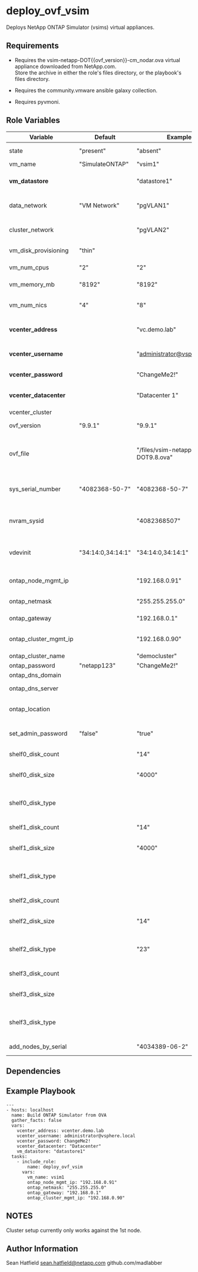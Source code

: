 deploy_ovf_vsim
================================

Deploys NetApp ONTAP Simulator (vsims) virtual appliances.

Requirements
------------

- Requires the vsim-netapp-DOT{{ovf_version}}-cm_nodar.ova virtual appliance downloaded from NetApp.com.  
Store the archive in either the role's files directory, or the playbook's files directory.

- Requires the community.vmware ansible galaxy collection.

- Requires pyvmoni.

Role Variables
--------------

| Variable                | Default           | Example                         | Comments                                                                     |
|-------------------------|-------------------|---------------------------------|------------------------------------------------------------------------------|
| state                   | "present"         | "absent"                        | present creates VMs, absent deletes them.
| vm_name                 | "SimulateONTAP"   | "vsim1"                         | a valid VM name                                                              |
| **vm_datastore**        |                   | "datastore1"                    | the VMware datastore where the node will be placed                           |
| data_network            | "VM Network"      | "pgVLAN1"                       | The vSphere portgroup used for ONTAP data and mgmt traffic                   |
| cluster_network         |                   | "pgVLAN2"                       | The vSphere portgroup used the for ONTAP cluster network                     |
| vm_disk_provisioning    | "thin"            |                                 | Virtual Disk provisioning mode                                               |
| vm_num_cpus             | "2"               | "2"                             | number of vCPUs to assign to the VM                                          |
| vm_memory_mb            | "8192"            | "8192"                          | amount of memory, in MB, to assign to the VM                                 |
| vm_num_nics             | "4"               | "8"                             | number of nics to create on the VM (4-10)                                    |
| **vcenter_address**     |                   | "vc.demo.lab"                   | The hostname or IP address of the vCenter server                             |
| **vcenter_username**    |                   | "administrator@vsphere.local"   | A vcenter username with rights to deploy the OVA                             |
| **vcenter_password**    |                   | "ChangeMe2!"                    | The password for the vcenter user                                            |
| **vcenter_datacenter**  |                   | "Datacenter 1"                  | vCenter datacenter where the node will be deployed                           |
| vcenter_cluster         |                   |                                 |                                                                              |
| ovf_version             | "9.9.1"           | "9.9.1"                         | The StorageGrid OVF version                                                  |
| ovf_file                |                   | "/files/vsim-netapp-DOT9.8.ova" | defaults to"{{role_path}}/files/vsim-netapp-DOT{{ovf_version}}-cm_nodar.ova" |
| sys_serial_number       | "4082368-50-7"    | "4082368-50-7"                  | The system serial number to assign to the vsim, must match avail. licenses   |
| nvram_sysid             |                   | "4082368507"                    | The NVRAM SYSID can optionally be specified.  Randomly generated by default. |
| vdevinit                | "34:14:0,34:14:1" | "34:14:0,34:14:1"               | simulated disk configuration.  see vars/main.yml for more information.       |
| ontap_node_mgmt_ip      |                   | "192.168.0.91"                  | If specified, node setup will be attempted using the supplied IP             |
| ontap_netmask           |                   | "255.255.255.0"                 | Subnet mask for the data network                                             |
| ontap_gateway           |                   | "192.168.0.1"                   | Gateway IP for the data network                                              |
| ontap_cluster_mgmt_ip   |                   | "192.168.0.90"                  | If specified, cluster setup will be attempted using the supplied IP          |
| ontap_cluster_name      |                   | "democluster"                   | ONTAP cluster name                                                           |
| ontap_password          | "netapp123"       | "ChangeMe2!"                    | ONTAP admin password                                                         |
| ontap_dns_domain        |                   |                                 | DNS domain                                                                   | 
| ontap_dns_server        |                   |                                 | DNS Server on the data/mgmt network                                          |
| ontap_location          |                   |                                 | optional ONTAP SNMP location value used for cluster setup                    |
| set_admin_password      | "false"           | "true"                          | set admin password even on unconfigured nodes                                |
| shelf0_disk_count       |                   | "14"                            | (1-14) Number of disks to create on shelf 0                                  |
| shelf0_disk_size        |                   | "4000"                          | valid sizes are 500,1000,2000,4000, or 9000                                  |
| shelf0_disk_type        |                   |                                 | valid type from 'vsim_makedisks -h'. See defaults/main.yml for examples.     |
| shelf1_disk_count       |                   | "14"                            | (1-14) Number of disks to create on shelf 1                                  |
| shelf1_disk_size        |                   | "4000"                          | valid sizes are 500,1000,2000,4000, or 9000                                  |
| shelf1_disk_type        |                   |                                 | valid type from 'vsim_makedisks -h'. See defaults/main.yml for examples.     |
| shelf2_disk_count       |                   |                                 | (1-14) Number of disks to create on shelf 2                                  |
| shelf2_disk_size        |                   | "14"                            | valid sizes are 500,1000,2000,4000, or 9000                                  |
| shelf2_disk_type        |                   | "23"                            | valid type from 'vsim_makedisks -h'. See defaults/main.yml for examples.     |
| shelf3_disk_count       |                   |                                 | (1-14) Number of disks to create on shelf 3                                  |
| shelf3_disk_size        |                   |                                 | valid sizes are 500,1000,2000,4000, or 9000                                  |
| shelf3_disk_type        |                   |                                 | valid type from 'vsim_makedisks -h'. See defaults/main.yml for examples.     |
| add_nodes_by_serial     |                   | "4034389-06-2"                  | serial number of a node to add into the cluster                              |

Dependencies
------------

Example Playbook
----------------
      
    ---
    - hosts: localhost 
      name: Build ONTAP Simulator from OVA
      gather_facts: false
      vars: 
        vcenter_address: vcenter.demo.lab
        vcenter_username: administrator@vsphere.local
        vcenter_password: ChangeMe2!
        vcenter_datacenter: "Datacenter"
        vm_datastore: "datastore1"
      tasks:
        - include_role: 
            name: deploy_ovf_vsim
          vars:
            vm_name: vsim1
            ontap_node_mgmt_ip: "192.168.0.91"
            ontap_netmask: "255.255.255.0"
            ontap_gateway: "192.168.0.1"
            ontap_cluster_mgmt_ip: "192.168.0.90"
      

NOTES
-----
Cluster setup currently only works against the 1st node.

Author Information
------------------

Sean Hatfield
sean.hatfield@netapp.com
github.com/madlabber
